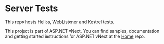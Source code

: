 Server Tests
========

This repo hosts Helios, WebListener and Kestrel tests.

This project is part of ASP.NET vNext. You can find samples, documentation and getting started instructions for ASP.NET vNext at the [Home](https://github.com/aspnet/home) repo.
